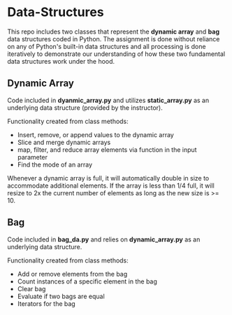 # Data-Structures

This repo includes two classes that represent the **dynamic array** and **bag** data structures coded in Python. 
The assignment is done without reliance on any of Python's built-in data structures and all processing is done iteratively to demonstrate our understanding of how these two fundamental data structures work under the hood. 

## Dynamic Array
Code included in **dyanmic_array.py** and utilizes **static_array.py** as an underlying data structure (provided by the instructor). 

Functionality created from class methods:
* Insert, remove, or append values to the dynamic array
* Slice and merge dynamic arrays
* map, filter, and reduce array elements via function in the input parameter
* Find the mode of an array

Whenever a dynamic array is full, it will automatically double in size to accommodate additional elements. 
If the array is less than 1/4 full, it will resize to 2x the current number of elements as long as the new size is >= 10.

## Bag
Code included in **bag_da.py** and relies on **dynamic_array.py** as an underlying data structure. 

Functionality created from class methods:
* Add or remove elements from the bag
* Count instances of a specific element in the bag
* Clear bag
* Evaluate if two bags are equal
* Iterators for the bag

